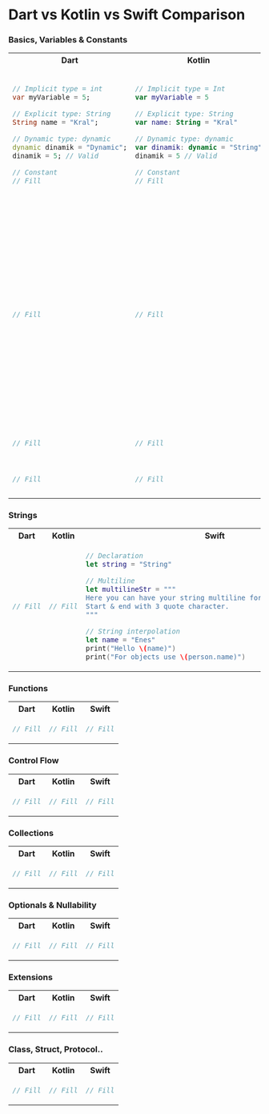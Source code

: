# Dart vs Kotlin vs Swift Comparison

### Basics, Variables & Constants
<table>
<tr>
<th> Dart </th>
<th> Kotlin </th>
<th> Swift </th>
</tr>
<tr>
<td>
  
```dart
// Implicit type = int
var myVariable = 5;

// Explicit type: String
String name = "Kral";

// Dynamic type: dynamic
dynamic dinamik = "Dynamic";
dinamik = 5; // Valid

// Constant
// Fill
```
  
</td>
<td>

```kotlin
// Implicit type = Int
var myVariable = 5 

// Explicit type: String
var name: String = "Kral"

// Dynamic type: dynamic
var dinamik: dynamic = "String"
dinamik = 5 // Valid

// Constant
// Fill
```

</td>
<td>
  
```swift
// Implicit type = Int
var myVariable = 5 
myVariable = "a string" // Not valid

// Explicit type: String
var name: String = "Kral"

// Dynamic type: Any
var dinamik: Any = "String"
dinamik = 5 // Valid

// Constant
let gender = "Man"
gender = "Woman" // Not valid
```
    
</td>
</tr>

<tr>
<td>
  
```dart
// Fill
```
  
</td>
<td>

```kotlin
// Fill
```

</td>
<td>
  
```swift
// Enum
enum MessageKind {
    case placeholder
    // Associated values allowed.
    case image(URL)
    case text(String)

    // Computed variables & Static variables allowed.
    var debugPrint: String {
        switch self {
        case .image(let url):
            return "Url: \(url)"
        case .text(let text):
            return "Text: \(text)"
        default:            
            return "Placeholder"
        }
    }

    // Functions are allowed as well.
    func debugPrintFoo() -> String {
        debugPrint
    }
}
```
    
</td>
</tr>

<tr>
<td>
  
```dart
// Fill
```
  
</td>
<td>

```kotlin
// Fill
```

</td>
<td>
  
```swift
// Type alias
typealias TapCallback = () -> Void
```
    
</td>
</tr>


<tr>
<td>
  
```dart
// Fill
```
  
</td>
<td>

```kotlin
// Fill
```

</td>
<td>
  
```swift
// Check type
if myVariable is String { .. }
```
    
</td>
</tr>

</table>

### Strings
<table>
<tr>
<th> Dart </th>
<th> Kotlin </th>
<th> Swift </th>
</tr>

<tr>
<td>
  
```dart
// Fill
```
  
</td>
<td>

```kotlin
// Fill
```

</td>
<td>
  
```swift
// Declaration
let string = "String"

// Multiline
let multilineStr = """
Here you can have your string multiline for easier readability;
Start & end with 3 quote character.
"""

// String interpolation
let name = "Enes"
print("Hello \(name)")
print("For objects use \(person.name)")
```
    
</td>
</tr>

</table>

### Functions
<table>
<tr>
<th> Dart </th>
<th> Kotlin </th>
<th> Swift </th>
</tr>

<tr>
<td>
  
```dart
// Fill
```
  
</td>
<td>

```kotlin
// Fill
```

</td>
<td>
  
```swift
// Fill
```
    
</td>
</tr>

</table>

### Control Flow
<table>
<tr>
<th> Dart </th>
<th> Kotlin </th>
<th> Swift </th>
</tr>

<tr>
<td>
  
```dart
// Fill
```
  
</td>
<td>

```kotlin
// Fill
```

</td>
<td>
  
```swift
// Fill
```
    
</td>
</tr>

</table>

### Collections
<table>
<tr>
<th> Dart </th>
<th> Kotlin </th>
<th> Swift </th>
</tr>

<tr>
<td>
  
```dart
// Fill
```
  
</td>
<td>

```kotlin
// Fill
```

</td>
<td>
  
```swift
// Fill
```
    
</td>
</tr>

</table>

### Optionals & Nullability
<table>
<tr>
<th> Dart </th>
<th> Kotlin </th>
<th> Swift </th>
</tr>

<tr>
<td>
  
```dart
// Fill
```
  
</td>
<td>

```kotlin
// Fill
```

</td>
<td>
  
```swift
// Fill
```
    
</td>
</tr>

</table>

### Extensions
<table>
<tr>
<th> Dart </th>
<th> Kotlin </th>
<th> Swift </th>
</tr>

<tr>
<td>
  
```dart
// Fill
```
  
</td>
<td>

```kotlin
// Fill
```

</td>
<td>
  
```swift
// Fill
```
    
</td>
</tr>

</table>

### Class, Struct, Protocol..
<table>
<tr>
<th> Dart </th>
<th> Kotlin </th>
<th> Swift </th>
</tr>

<tr>
<td>
  
```dart
// Fill
```
  
</td>
<td>

```kotlin
// Fill
```

</td>
<td>
  
```swift
// Fill
```
    
</td>
</tr>

</table>
